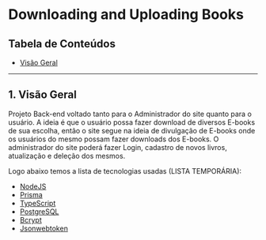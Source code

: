 # Downloading and Uploading Books

## Tabela de Conteúdos

- [Visão Geral](#1-visão-geral)

---

## 1. Visão Geral

Projeto Back-end voltado tanto para o Administrador do site quanto para o usuário. A ideia é que o usuário possa fazer download de diversos E-books de sua escolha, 
então o site segue na ideia de divulgação de E-books onde os usuários do mesmo possam fazer downloads dos E-books. O administrador do site poderá fazer Login, cadastro de novos livros, atualização e deleção dos mesmos. 

Logo abaixo temos a lista de tecnologias usadas (LISTA TEMPORÁRIA):

- [NodeJS](https://nodejs.org/en/)
- [Prisma](https://www.prisma.io/)
- [TypeScript](https://www.typescriptlang.org/)
- [PostgreSQL](https://www.postgresql.org/)
- [Bcrypt](https://www.npmjs.com/package/bcrypt)
- [Jsonwebtoken](https://www.npmjs.com/package/jsonwebtoken)
